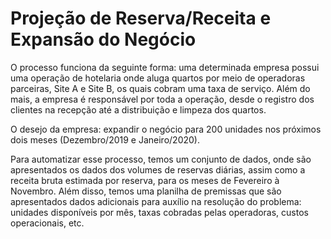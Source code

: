 # Projeção de Reserva/Receita e Expansão do Negócio  
 
O processo funciona da seguinte forma: uma determinada empresa possui uma operação de hotelaria onde aluga quartos por meio de operadoras parceiras, Site A e Site B,
os quais cobram uma taxa de serviço. Além do mais, a empresa é responsável por toda a operação, desde o registro dos clientes na recepção até a distribuição e limpeza 
dos quartos. 

O desejo da empresa:  expandir o negócio para 200 unidades nos próximos dois meses (Dezembro/2019 e Janeiro/2020). 

Para automatizar esse processo, temos um conjunto de dados,
onde são apresentados os dados dos volumes de reservas diárias, assim como a receita bruta estimada por reserva, para os meses de Fevereiro à Novembro. Além disso, temos uma planilha de  premissas que são apresentados dados adicionais para auxílio na resolução do problema: unidades disponíveis por mês, taxas cobradas pelas operadoras, custos operacionais, etc.
